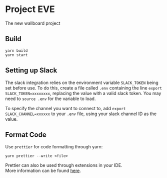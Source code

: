 # Project EVE
The new wallboard project

## Build
```
yarn build
yarn start
```

## Setting up Slack
The slack integration relies on the environment variable ```SLACK_TOKEN``` being set before use. 
To do this, create a file called ```.env``` containing the line ```export SLACK_TOKEN=xxxxxxxx```, 
replacing the value with a valid slack token. You may need to ```source .env``` for the variable to load.
  
To specify the channel you want to connect to, add ```export SLACK_CHANNEL=xxxxxx``` to your ```.env```
file, using your slack channel ID as the value.

## Format Code
Use `prettier` for code formatting through yarn:  
```
yarn prettier --write <file>
```  
  
Prettier can also be used through extensions in your IDE.   
More information can be found [here](https://prettier.io/).  
